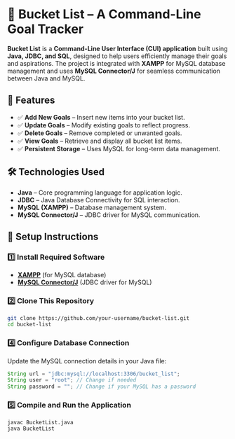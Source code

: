 # 🎯 Bucket List – A Command-Line Goal Tracker

**Bucket List** is a **Command-Line User Interface (CUI) application** built using **Java, JDBC, and SQL**, designed to help users efficiently manage their goals and aspirations. The project is integrated with **XAMPP** for MySQL database management and uses **MySQL Connector/J** for seamless communication between Java and MySQL.

## 🚀 Features
- ✅ **Add New Goals** – Insert new items into your bucket list.
- ✅ **Update Goals** – Modify existing goals to reflect progress.
- ✅ **Delete Goals** – Remove completed or unwanted goals.
- ✅ **View Goals** – Retrieve and display all bucket list items.
- ✅ **Persistent Storage** – Uses MySQL for long-term data management.

## 🛠️ Technologies Used
- **Java** – Core programming language for application logic.
- **JDBC** – Java Database Connectivity for SQL interaction.
- **MySQL (XAMPP)** – Database management system.
- **MySQL Connector/J** – JDBC driver for MySQL communication.

## 📌 Setup Instructions

### 1️⃣ Install Required Software
- **[XAMPP](https://www.apachefriends.org/download.html)** (for MySQL database)
- **[MySQL Connector/J](https://dev.mysql.com/downloads/connector/j/)** (JDBC driver for MySQL)

### 2️⃣ Clone This Repository
```sh
git clone https://github.com/your-username/bucket-list.git
cd bucket-list
```

### 4️⃣ Configure Database Connection
Update the MySQL connection details in your Java file:
```java
String url = "jdbc:mysql://localhost:3306/bucket_list";
String user = "root"; // Change if needed
String password = ""; // Change if your MySQL has a password
```

### 5️⃣ Compile and Run the Application
```sh
javac BucketList.java  
java BucketList  
```



